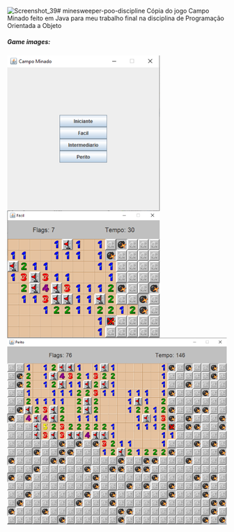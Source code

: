 ![Screenshot_39](https://github.com/Leudes/minesweeper-poo-discipline/assets/108896134/18245be9-21b4-4af8-a935-abee8aeaf2f9)# minesweeper-poo-discipline
Cópia do jogo Campo Minado feito em Java para meu trabalho final na disciplina de Programação Orientada a Objeto
<h5>Game images:</h5>
<div style='display:flex; flex-wrap: wrap;'>
  <img style='width: 350px' src="https://github.com/Leudes/minesweeper-poo-discipline/blob/main/res/img1.png">
  <img style='width: 350px' src="https://github.com/Leudes/minesweeper-poo-discipline/blob/main/res/img2.png">
  <img style='width: 700px' src="https://github.com/Leudes/minesweeper-poo-discipline/blob/main/res/img3.png">  
</div>
